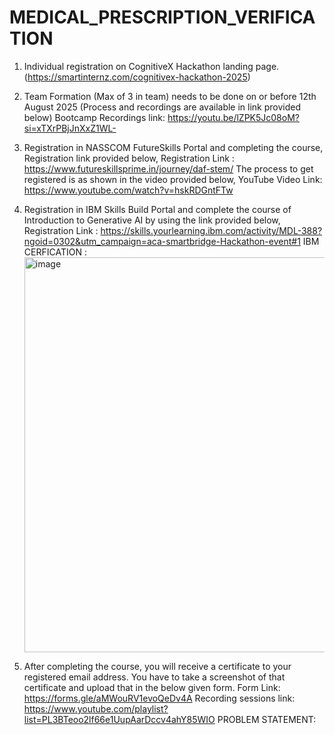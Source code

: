 # MEDICAL_PRESCRIPTION_VERIFICATION


1.	Individual registration on CognitiveX Hackathon landing page. 
(https://smartinternz.com/cognitivex-hackathon-2025) 
 
2.	Team Formation (Max of 3 in team) needs to be done on or before 12th August 2025 
(Process and recordings are available in link provided below) 
Bootcamp Recordings link: https://youtu.be/lZPK5Jc08oM?si=xTXrPBjJnXxZ1WL- 
 
3.	Registration in NASSCOM FutureSkills Portal and completing the course, Registration link provided below, 
Registration Link : https://www.futureskillsprime.in/journey/daf-stem/ 
The process to get registered is as shown in the video provided below, 
YouTube Video Link: https://www.youtube.com/watch?v=hskRDGntFTw 
4.	Registration in IBM Skills Build Portal and complete the course of Introduction to Generative AI by using the link provided below, 
Registration Link : https://skills.yourlearning.ibm.com/activity/MDL-388?ngoid=0302&utm_campaign=aca-smartbridge-Hackathon-event#1 
  IBM CERFICATION : <img width="1002" height="632" alt="image" src="https://github.com/user-attachments/assets/e043965c-c933-4ad4-82f6-4c4d08f84904" />

5.	After completing the course, you will receive a certificate to your registered email address. You have to take a screenshot of that certificate and upload that in the below given form. Form Link: https://forms.gle/aMWouRV1evoQeDv4A
Recording sessions link: 
https://www.youtube.com/playlist?list=PL3BTeoo2lf66e1UupAarDccv4ahY85WIO 
PROBLEM STATEMENT:
